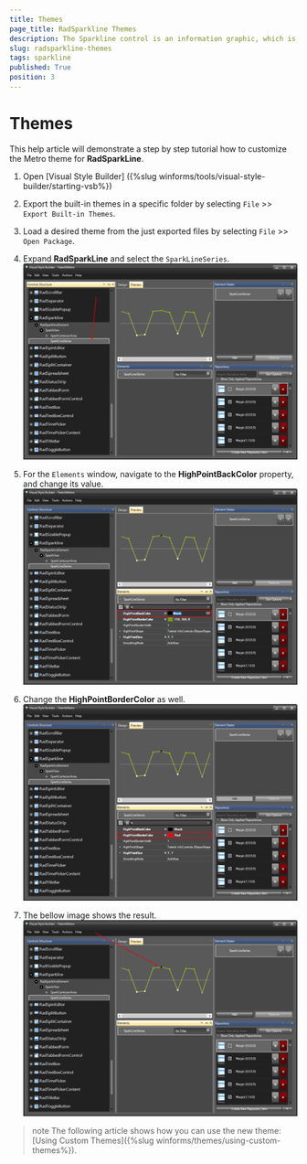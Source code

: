 ```yaml
---
title: Themes
page_title: RadSparkline Themes
description: The Sparkline control is an information graphic, which is characterized by small size, excellent performance
slug: radsparkline-themes
tags: sparkline
published: True
position: 3
---
```


# Themes

This help article will demonstrate a step by step tutorial how to customize the Metro theme for __RadSparkLine__.

1. Open [Visual Style Builder] ({%slug winforms/tools/visual-style-builder/starting-vsb%})
2. Export the built-in themes in a specific folder by selecting `File` >> `Export Built-in Themes`.
3. Load a desired theme from the just exported files by selecting `File` >> `Open Package`.
4. Expand **RadSparkLine** and select the `SparkLineSeries`. 
   ![sparkline-themes 001](images/sparkline-themes001.png)

5. For the `Elements` window, navigate to the __HighPointBackColor__ property, and change its value.
   ![sparkline-themes 002](images/sparkline-themes002.png)

6. Change the __HighPointBorderColor__ as well.
   ![sparkline-themes 003](images/sparkline-themes003.png)

7.  The bellow image shows the result.
   ![sparkline-themes 007](images/sparkline-themes004.png)

>note The following article shows how you can use the new theme: [Using Custom Themes]({%slug winforms/themes/using-custom-themes%}).



